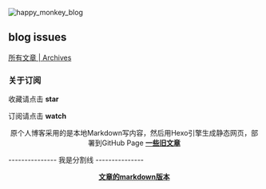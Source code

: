 ![happy_monkey_blog](https://raw.githubusercontent.com/v4if/blog/master/happy_monkey_blog.jpg)

## blog issues
[所有文章 | Archives](https://github.com/v4if/blog/issues)


### 关于订阅
收藏请点击 <strong>star</strong> 

订阅请点击 <strong>watch</strong>


<p align="center">
原个人博客采用的是本地Markdown写内容，然后用Hexo引擎生成静态网页，部署到GitHub Page
<a href="https://v4if.github.io/archives/"><b>一些旧文章</b></a>
</p>

--------------- 我是分割线 ---------------
<p align="center">
<a href="https://github.com/v4if/blog/tree/master/markdown"><b>文章的markdown版本</b></a>
</p>

